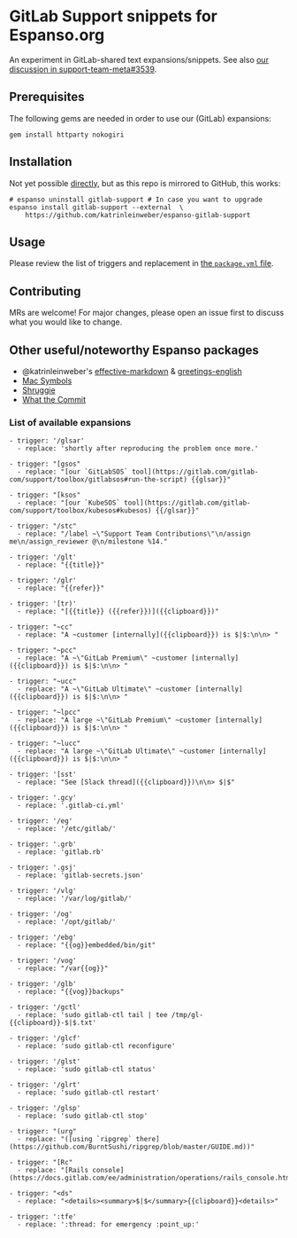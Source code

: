# GitLab Support snippets for Espanso.org

An experiment in GitLab-shared text expansions/snippets.
See also [our discussion in support-team-meta#3539](https://gitlab.com/gitlab-com/support/support-team-meta/-/issues/3539#note_597649648).

## Prerequisites

The following gems are needed in order to use our (GitLab) expansions:

```shell
gem install httparty nokogiri
```

## Installation

Not yet possible [directly](https://espanso.org/docs/packages/#from-a-repository),
but as this repo is mirrored to GitHub, this works:

```shell
# espanso uninstall gitlab-support # In case you want to upgrade
espanso install gitlab-support --external  \
    https://github.com/katrinleinweber/espanso-gitlab-support
```

## Usage

Please review the list of triggers and replacement in [the `package.yml` file](gitlab-support/0.1.0/package.yml).

## Contributing

MRs are welcome! For major changes, please open an issue first to discuss what you would like to change.

## Other useful/noteworthy Espanso packages

- @katrinleinweber's [effective-markdown](https://github.com/katrinleinweber/espanso-effective-markdown) & [greetings-english](https://github.com/katrinleinweber/espanso-greetings-english)
- [Mac Symbols](https://hub.espanso.org/packages/mac-symbols/)
- [Shruggie](https://hub.espanso.org/packages/shruggie/)
- [What the Commit](https://hub.espanso.org/packages/wtc/)

### List of available expansions

```plaintext
- trigger: '/glsar'
  - replace: 'shortly after reproducing the problem once more.'

- trigger: "[gsos"
  - replace: "[our `GitLabSOS` tool](https://gitlab.com/gitlab-com/support/toolbox/gitlabsos#run-the-script) {{glsar}}"

- trigger: "[ksos"
  - replace: "[our `KubeSOS` tool](https://gitlab.com/gitlab-com/support/toolbox/kubesos#kubesos) {{/glsar}}"

- trigger: "/stc"
  - replace: "/label ~\"Support Team Contributions\"\n/assign me\n/assign_reviewer @\n/milestone %14."

- trigger: '/glt'
  - replace: "{{title}}"

- trigger: '/glr'
  - replace: "{{refer}}"

- trigger: '[tr)'
  - replace: "[{{title}} ({{refer}})]({{clipboard}})"

- trigger: "~cc"
  - replace: "A ~customer [internally]({{clipboard}}) is $|$:\n\n> "

- trigger: "~pcc"
  - replace: "A ~\"GitLab Premium\" ~customer [internally]({{clipboard}}) is $|$:\n\n> "

- trigger: "~ucc"
  - replace: "A ~\"GitLab Ultimate\" ~customer [internally]({{clipboard}}) is $|$:\n\n> "

- trigger: "~lpcc"
  - replace: "A large ~\"GitLab Premium\" ~customer [internally]({{clipboard}}) is $|$:\n\n> "

- trigger: "~lucc"
  - replace: "A large ~\"GitLab Ultimate\" ~customer [internally]({{clipboard}}) is $|$:\n\n> "

- trigger: '[sst'
  - replace: "See [Slack thread]({{clipboard}})\n\n> $|$"

- trigger: '.gcy'
  - replace: '.gitlab-ci.yml'

- trigger: '/eg'
  - replace: '/etc/gitlab/'

- trigger: '.grb'
  - replace: 'gitlab.rb'

- trigger: '.gsj'
  - replace: 'gitlab-secrets.json'

- trigger: '/vlg'
  - replace: '/var/log/gitlab/'

- trigger: '/og'
  - replace: '/opt/gitlab/'

- trigger: '/ebg'
  - replace: "{{og}}embedded/bin/git"

- trigger: '/vog'
  - replace: "/var{{og}}"

- trigger: '/glb'
  - replace: "{{vog}}backups"

- trigger: '/gctl'
  - replace: 'sudo gitlab-ctl tail | tee /tmp/gl-{{clipboard}}-$|$.txt'

- trigger: '/glcf'
  - replace: 'sudo gitlab-ctl reconfigure'

- trigger: '/glst'
  - replace: 'sudo gitlab-ctl status'

- trigger: '/glrt'
  - replace: 'sudo gitlab-ctl restart'

- trigger: '/glsp'
  - replace: 'sudo gitlab-ctl stop'

- trigger: "(urg"
  - replace: "([using `ripgrep` there](https://github.com/BurntSushi/ripgrep/blob/master/GUIDE.md))"

- trigger: "[Rc"
  - replace: "[Rails console](https://docs.gitlab.com/ee/administration/operations/rails_console.html)"

- trigger: "<ds"
  - replace: "<details><summary>$|$</summary>{{clipboard}}<details>"

- trigger: ':tfe'
  - replace: ':thread: for emergency :point_up:'
```
